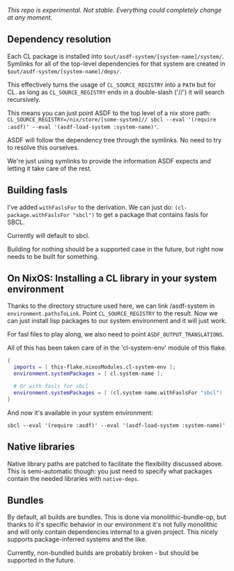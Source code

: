 
*This repo is experimental. Not stable. Everything could completely change at any moment.*

## Dependency resolution

Each CL package is installed into `$out/asdf-system/[system-name]/system/`. Symlinks for all of the
top-level dependencies for that system are created in `$out/asdf-system/[system-name]/deps/`.

This effectively turns the usage of `CL_SOURCE_REGISTRY` into a `PATH` but for CL. as long as
`CL_SOURCE_REGISTRY` ends in a double-slash ('//') it will search recursively.

This means you can just point ASDF to the top level of a nix store path:
`CL_SOURCE_REGISTRY=/nix/store/[some-system]// sbcl --eval '(require :asdf)' --eval '(asdf-load-system :system-name)'`.

ASDF will follow the dependency tree through the symlinks. No need to try to resolve this ourselves.

We're just using symlinks to provide the information ASDF expects and letting it take care of the
rest.

## Building fasls

I've added `withFaslsFor` to the derivation. We can just do: `(cl-package.withFaslsFor "sbcl")`
to get a package that contains fasls for SBCL.

Currently will default to sbcl.

Building for nothing should be a supported case in the future, but right now needs to be built
for something.

## On NixOS: Installing a CL library in your system environment

Thanks to the directory structure used here, we can link /asdf-system in `environment.pathsToLink`.
Point `CL_SOURCE_REGISTRY` to the result. Now we can just install lisp packages to our system
environment and it will just work.

For fasl files to play along, we also need to point `ASDF_OUTPUT_TRANSLATIONS`.

All of this has been taken care of in the 'cl-system-env' module of this flake.

```nix
{
  imports = [ this-flake.nixosModules.cl-system-env ];
  environment.systemPackages = [ cl.system-name ];

  # Or with fasls for sbcl
  environment.systemPackages = [ (cl.system-name.withFaslsFor "sbcl") ];
}
```

And now it's available in your system environment:

`sbcl --eval '(require :asdf)' --eval '(asdf-load-system :system-name)'`

## Native libraries

Native library paths are patched to facilitate the flexibility discussed above. This is
semi-automatic though: you just need to specify what packages contain the needed libraries with
`native-deps`.

## Bundles

By default, all builds are bundles. This is done via monolithic-bundle-op, but thanks to it's
specific behavior in our environment it's not fully monolithic and will only contain dependencies
internal to a given project. This nicely supports package-inferred systems and the like.

Currently, non-bundled builds are probably broken - but should be supported in the future.

